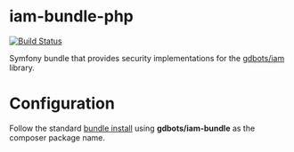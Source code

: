 iam-bundle-php
=============

[![Build Status](https://api.travis-ci.org/gdbots/iam-bundle-php.svg)](https://travis-ci.org/gdbots/iam-bundle-php)

Symfony bundle that provides security implementations for the [gdbots/iam](https://github.com/gdbots/iam-php) library.


# Configuration
Follow the standard [bundle install](http://symfony.com/doc/current/bundles/installation.html) using __gdbots/iam-bundle__ as the composer package name.

